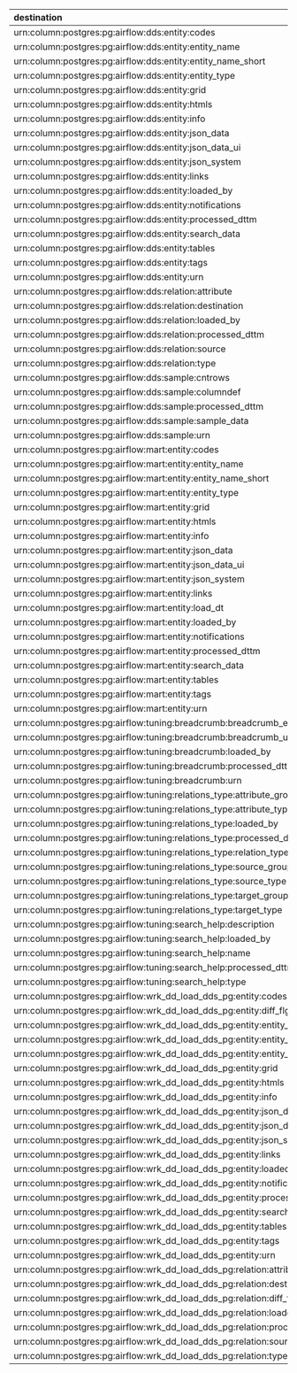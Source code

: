 | destination                                                                | attribute   | source                                                    | type     |
|:---------------------------------------------------------------------------|:------------|:----------------------------------------------------------|:---------|
| urn:column:postgres:pg:airflow:dds:entity:codes                            |             | urn:table:postgres:pg:airflow:dds:entity                  | Contains |
| urn:column:postgres:pg:airflow:dds:entity:entity_name                      |             | urn:table:postgres:pg:airflow:dds:entity                  | Contains |
| urn:column:postgres:pg:airflow:dds:entity:entity_name_short                |             | urn:table:postgres:pg:airflow:dds:entity                  | Contains |
| urn:column:postgres:pg:airflow:dds:entity:entity_type                      |             | urn:table:postgres:pg:airflow:dds:entity                  | Contains |
| urn:column:postgres:pg:airflow:dds:entity:grid                             |             | urn:table:postgres:pg:airflow:dds:entity                  | Contains |
| urn:column:postgres:pg:airflow:dds:entity:htmls                            |             | urn:table:postgres:pg:airflow:dds:entity                  | Contains |
| urn:column:postgres:pg:airflow:dds:entity:info                             |             | urn:table:postgres:pg:airflow:dds:entity                  | Contains |
| urn:column:postgres:pg:airflow:dds:entity:json_data                        |             | urn:table:postgres:pg:airflow:dds:entity                  | Contains |
| urn:column:postgres:pg:airflow:dds:entity:json_data_ui                     |             | urn:table:postgres:pg:airflow:dds:entity                  | Contains |
| urn:column:postgres:pg:airflow:dds:entity:json_system                      |             | urn:table:postgres:pg:airflow:dds:entity                  | Contains |
| urn:column:postgres:pg:airflow:dds:entity:links                            |             | urn:table:postgres:pg:airflow:dds:entity                  | Contains |
| urn:column:postgres:pg:airflow:dds:entity:loaded_by                        |             | urn:table:postgres:pg:airflow:dds:entity                  | Contains |
| urn:column:postgres:pg:airflow:dds:entity:notifications                    |             | urn:table:postgres:pg:airflow:dds:entity                  | Contains |
| urn:column:postgres:pg:airflow:dds:entity:processed_dttm                   |             | urn:table:postgres:pg:airflow:dds:entity                  | Contains |
| urn:column:postgres:pg:airflow:dds:entity:search_data                      |             | urn:table:postgres:pg:airflow:dds:entity                  | Contains |
| urn:column:postgres:pg:airflow:dds:entity:tables                           |             | urn:table:postgres:pg:airflow:dds:entity                  | Contains |
| urn:column:postgres:pg:airflow:dds:entity:tags                             |             | urn:table:postgres:pg:airflow:dds:entity                  | Contains |
| urn:column:postgres:pg:airflow:dds:entity:urn                              |             | urn:table:postgres:pg:airflow:dds:entity                  | Contains |
| urn:column:postgres:pg:airflow:dds:relation:attribute                      |             | urn:table:postgres:pg:airflow:dds:relation                | Contains |
| urn:column:postgres:pg:airflow:dds:relation:destination                    |             | urn:table:postgres:pg:airflow:dds:relation                | Contains |
| urn:column:postgres:pg:airflow:dds:relation:loaded_by                      |             | urn:table:postgres:pg:airflow:dds:relation                | Contains |
| urn:column:postgres:pg:airflow:dds:relation:processed_dttm                 |             | urn:table:postgres:pg:airflow:dds:relation                | Contains |
| urn:column:postgres:pg:airflow:dds:relation:source                         |             | urn:table:postgres:pg:airflow:dds:relation                | Contains |
| urn:column:postgres:pg:airflow:dds:relation:type                           |             | urn:table:postgres:pg:airflow:dds:relation                | Contains |
| urn:column:postgres:pg:airflow:dds:sample:cntrows                          |             | urn:table:postgres:pg:airflow:dds:sample                  | Contains |
| urn:column:postgres:pg:airflow:dds:sample:columndef                        |             | urn:table:postgres:pg:airflow:dds:sample                  | Contains |
| urn:column:postgres:pg:airflow:dds:sample:processed_dttm                   |             | urn:table:postgres:pg:airflow:dds:sample                  | Contains |
| urn:column:postgres:pg:airflow:dds:sample:sample_data                      |             | urn:table:postgres:pg:airflow:dds:sample                  | Contains |
| urn:column:postgres:pg:airflow:dds:sample:urn                              |             | urn:table:postgres:pg:airflow:dds:sample                  | Contains |
| urn:column:postgres:pg:airflow:mart:entity:codes                           |             | urn:table:postgres:pg:airflow:mart:entity                 | Contains |
| urn:column:postgres:pg:airflow:mart:entity:entity_name                     |             | urn:table:postgres:pg:airflow:mart:entity                 | Contains |
| urn:column:postgres:pg:airflow:mart:entity:entity_name_short               |             | urn:table:postgres:pg:airflow:mart:entity                 | Contains |
| urn:column:postgres:pg:airflow:mart:entity:entity_type                     |             | urn:table:postgres:pg:airflow:mart:entity                 | Contains |
| urn:column:postgres:pg:airflow:mart:entity:grid                            |             | urn:table:postgres:pg:airflow:mart:entity                 | Contains |
| urn:column:postgres:pg:airflow:mart:entity:htmls                           |             | urn:table:postgres:pg:airflow:mart:entity                 | Contains |
| urn:column:postgres:pg:airflow:mart:entity:info                            |             | urn:table:postgres:pg:airflow:mart:entity                 | Contains |
| urn:column:postgres:pg:airflow:mart:entity:json_data                       |             | urn:table:postgres:pg:airflow:mart:entity                 | Contains |
| urn:column:postgres:pg:airflow:mart:entity:json_data_ui                    |             | urn:table:postgres:pg:airflow:mart:entity                 | Contains |
| urn:column:postgres:pg:airflow:mart:entity:json_system                     |             | urn:table:postgres:pg:airflow:mart:entity                 | Contains |
| urn:column:postgres:pg:airflow:mart:entity:links                           |             | urn:table:postgres:pg:airflow:mart:entity                 | Contains |
| urn:column:postgres:pg:airflow:mart:entity:load_dt                         |             | urn:table:postgres:pg:airflow:mart:entity                 | Contains |
| urn:column:postgres:pg:airflow:mart:entity:loaded_by                       |             | urn:table:postgres:pg:airflow:mart:entity                 | Contains |
| urn:column:postgres:pg:airflow:mart:entity:notifications                   |             | urn:table:postgres:pg:airflow:mart:entity                 | Contains |
| urn:column:postgres:pg:airflow:mart:entity:processed_dttm                  |             | urn:table:postgres:pg:airflow:mart:entity                 | Contains |
| urn:column:postgres:pg:airflow:mart:entity:search_data                     |             | urn:table:postgres:pg:airflow:mart:entity                 | Contains |
| urn:column:postgres:pg:airflow:mart:entity:tables                          |             | urn:table:postgres:pg:airflow:mart:entity                 | Contains |
| urn:column:postgres:pg:airflow:mart:entity:tags                            |             | urn:table:postgres:pg:airflow:mart:entity                 | Contains |
| urn:column:postgres:pg:airflow:mart:entity:urn                             |             | urn:table:postgres:pg:airflow:mart:entity                 | Contains |
| urn:column:postgres:pg:airflow:tuning:breadcrumb:breadcrumb_entity         |             | urn:table:postgres:pg:airflow:tuning:breadcrumb           | Contains |
| urn:column:postgres:pg:airflow:tuning:breadcrumb:breadcrumb_urn            |             | urn:table:postgres:pg:airflow:tuning:breadcrumb           | Contains |
| urn:column:postgres:pg:airflow:tuning:breadcrumb:loaded_by                 |             | urn:table:postgres:pg:airflow:tuning:breadcrumb           | Contains |
| urn:column:postgres:pg:airflow:tuning:breadcrumb:processed_dttm            |             | urn:table:postgres:pg:airflow:tuning:breadcrumb           | Contains |
| urn:column:postgres:pg:airflow:tuning:breadcrumb:urn                       |             | urn:table:postgres:pg:airflow:tuning:breadcrumb           | Contains |
| urn:column:postgres:pg:airflow:tuning:relations_type:attribute_group_name  |             | urn:table:postgres:pg:airflow:tuning:relations_type       | Contains |
| urn:column:postgres:pg:airflow:tuning:relations_type:attribute_type        |             | urn:table:postgres:pg:airflow:tuning:relations_type       | Contains |
| urn:column:postgres:pg:airflow:tuning:relations_type:loaded_by             |             | urn:table:postgres:pg:airflow:tuning:relations_type       | Contains |
| urn:column:postgres:pg:airflow:tuning:relations_type:processed_dttm        |             | urn:table:postgres:pg:airflow:tuning:relations_type       | Contains |
| urn:column:postgres:pg:airflow:tuning:relations_type:relation_type         |             | urn:table:postgres:pg:airflow:tuning:relations_type       | Contains |
| urn:column:postgres:pg:airflow:tuning:relations_type:source_group_name     |             | urn:table:postgres:pg:airflow:tuning:relations_type       | Contains |
| urn:column:postgres:pg:airflow:tuning:relations_type:source_type           |             | urn:table:postgres:pg:airflow:tuning:relations_type       | Contains |
| urn:column:postgres:pg:airflow:tuning:relations_type:target_group_name     |             | urn:table:postgres:pg:airflow:tuning:relations_type       | Contains |
| urn:column:postgres:pg:airflow:tuning:relations_type:target_type           |             | urn:table:postgres:pg:airflow:tuning:relations_type       | Contains |
| urn:column:postgres:pg:airflow:tuning:search_help:description              |             | urn:table:postgres:pg:airflow:tuning:search_help          | Contains |
| urn:column:postgres:pg:airflow:tuning:search_help:loaded_by                |             | urn:table:postgres:pg:airflow:tuning:search_help          | Contains |
| urn:column:postgres:pg:airflow:tuning:search_help:name                     |             | urn:table:postgres:pg:airflow:tuning:search_help          | Contains |
| urn:column:postgres:pg:airflow:tuning:search_help:processed_dttm           |             | urn:table:postgres:pg:airflow:tuning:search_help          | Contains |
| urn:column:postgres:pg:airflow:tuning:search_help:type                     |             | urn:table:postgres:pg:airflow:tuning:search_help          | Contains |
| urn:column:postgres:pg:airflow:wrk_dd_load_dds_pg:entity:codes             |             | urn:table:postgres:pg:airflow:wrk_dd_load_dds_pg:entity   | Contains |
| urn:column:postgres:pg:airflow:wrk_dd_load_dds_pg:entity:diff_flg          |             | urn:table:postgres:pg:airflow:wrk_dd_load_dds_pg:entity   | Contains |
| urn:column:postgres:pg:airflow:wrk_dd_load_dds_pg:entity:entity_name       |             | urn:table:postgres:pg:airflow:wrk_dd_load_dds_pg:entity   | Contains |
| urn:column:postgres:pg:airflow:wrk_dd_load_dds_pg:entity:entity_name_short |             | urn:table:postgres:pg:airflow:wrk_dd_load_dds_pg:entity   | Contains |
| urn:column:postgres:pg:airflow:wrk_dd_load_dds_pg:entity:entity_type       |             | urn:table:postgres:pg:airflow:wrk_dd_load_dds_pg:entity   | Contains |
| urn:column:postgres:pg:airflow:wrk_dd_load_dds_pg:entity:grid              |             | urn:table:postgres:pg:airflow:wrk_dd_load_dds_pg:entity   | Contains |
| urn:column:postgres:pg:airflow:wrk_dd_load_dds_pg:entity:htmls             |             | urn:table:postgres:pg:airflow:wrk_dd_load_dds_pg:entity   | Contains |
| urn:column:postgres:pg:airflow:wrk_dd_load_dds_pg:entity:info              |             | urn:table:postgres:pg:airflow:wrk_dd_load_dds_pg:entity   | Contains |
| urn:column:postgres:pg:airflow:wrk_dd_load_dds_pg:entity:json_data         |             | urn:table:postgres:pg:airflow:wrk_dd_load_dds_pg:entity   | Contains |
| urn:column:postgres:pg:airflow:wrk_dd_load_dds_pg:entity:json_data_ui      |             | urn:table:postgres:pg:airflow:wrk_dd_load_dds_pg:entity   | Contains |
| urn:column:postgres:pg:airflow:wrk_dd_load_dds_pg:entity:json_system       |             | urn:table:postgres:pg:airflow:wrk_dd_load_dds_pg:entity   | Contains |
| urn:column:postgres:pg:airflow:wrk_dd_load_dds_pg:entity:links             |             | urn:table:postgres:pg:airflow:wrk_dd_load_dds_pg:entity   | Contains |
| urn:column:postgres:pg:airflow:wrk_dd_load_dds_pg:entity:loaded_by         |             | urn:table:postgres:pg:airflow:wrk_dd_load_dds_pg:entity   | Contains |
| urn:column:postgres:pg:airflow:wrk_dd_load_dds_pg:entity:notifications     |             | urn:table:postgres:pg:airflow:wrk_dd_load_dds_pg:entity   | Contains |
| urn:column:postgres:pg:airflow:wrk_dd_load_dds_pg:entity:processed_dttm    |             | urn:table:postgres:pg:airflow:wrk_dd_load_dds_pg:entity   | Contains |
| urn:column:postgres:pg:airflow:wrk_dd_load_dds_pg:entity:search_data       |             | urn:table:postgres:pg:airflow:wrk_dd_load_dds_pg:entity   | Contains |
| urn:column:postgres:pg:airflow:wrk_dd_load_dds_pg:entity:tables            |             | urn:table:postgres:pg:airflow:wrk_dd_load_dds_pg:entity   | Contains |
| urn:column:postgres:pg:airflow:wrk_dd_load_dds_pg:entity:tags              |             | urn:table:postgres:pg:airflow:wrk_dd_load_dds_pg:entity   | Contains |
| urn:column:postgres:pg:airflow:wrk_dd_load_dds_pg:entity:urn               |             | urn:table:postgres:pg:airflow:wrk_dd_load_dds_pg:entity   | Contains |
| urn:column:postgres:pg:airflow:wrk_dd_load_dds_pg:relation:attribute       |             | urn:table:postgres:pg:airflow:wrk_dd_load_dds_pg:relation | Contains |
| urn:column:postgres:pg:airflow:wrk_dd_load_dds_pg:relation:destination     |             | urn:table:postgres:pg:airflow:wrk_dd_load_dds_pg:relation | Contains |
| urn:column:postgres:pg:airflow:wrk_dd_load_dds_pg:relation:diff_flg        |             | urn:table:postgres:pg:airflow:wrk_dd_load_dds_pg:relation | Contains |
| urn:column:postgres:pg:airflow:wrk_dd_load_dds_pg:relation:loaded_by       |             | urn:table:postgres:pg:airflow:wrk_dd_load_dds_pg:relation | Contains |
| urn:column:postgres:pg:airflow:wrk_dd_load_dds_pg:relation:processed_dttm  |             | urn:table:postgres:pg:airflow:wrk_dd_load_dds_pg:relation | Contains |
| urn:column:postgres:pg:airflow:wrk_dd_load_dds_pg:relation:source          |             | urn:table:postgres:pg:airflow:wrk_dd_load_dds_pg:relation | Contains |
| urn:column:postgres:pg:airflow:wrk_dd_load_dds_pg:relation:type            |             | urn:table:postgres:pg:airflow:wrk_dd_load_dds_pg:relation | Contains |